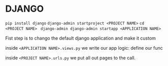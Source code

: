 # DJANGO
``` pip install django ```
```django-admin startproject <PROJECT NAME>```
``` cd  <PROJECT NAME> ```
``` django-admin django-admin startapp <APPLICATION NAME>```

Fist step is to chango the default django application and make it custom

inside ```<APPLICATION NAME>.views.py``` we write our app logic: define our func

inside ```<PROJECT NAME>.urls.py``` we put all out pages to the call. 


